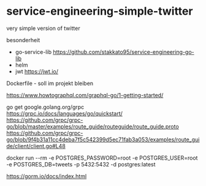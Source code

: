 # service-engineering-simple-twitter
very simple version of twitter

besonderheit
- go-service-lib https://github.com/stakkato95/service-engineering-go-lib
- helm
- jwt https://jwt.io/

Dockerfile - soll im projekt bleiben

https://www.howtographql.com/graphql-go/1-getting-started/

go get google.golang.org/grpc
https://grpc.io/docs/languages/go/quickstart/
https://github.com/grpc/grpc-go/blob/master/examples/route_guide/routeguide/route_guide.proto
https://github.com/grpc/grpc-go/blob/9f4b31a11cc4deba7f5c542399d5ec71fab3a053/examples/route_guide/client/client.go#L48

docker run --rm -e POSTGRES_PASSWORD=root -e POSTGRES_USER=root -e POSTGRES_DB=tweets -p 5432:5432 -d postgres:latest

https://gorm.io/docs/index.html

